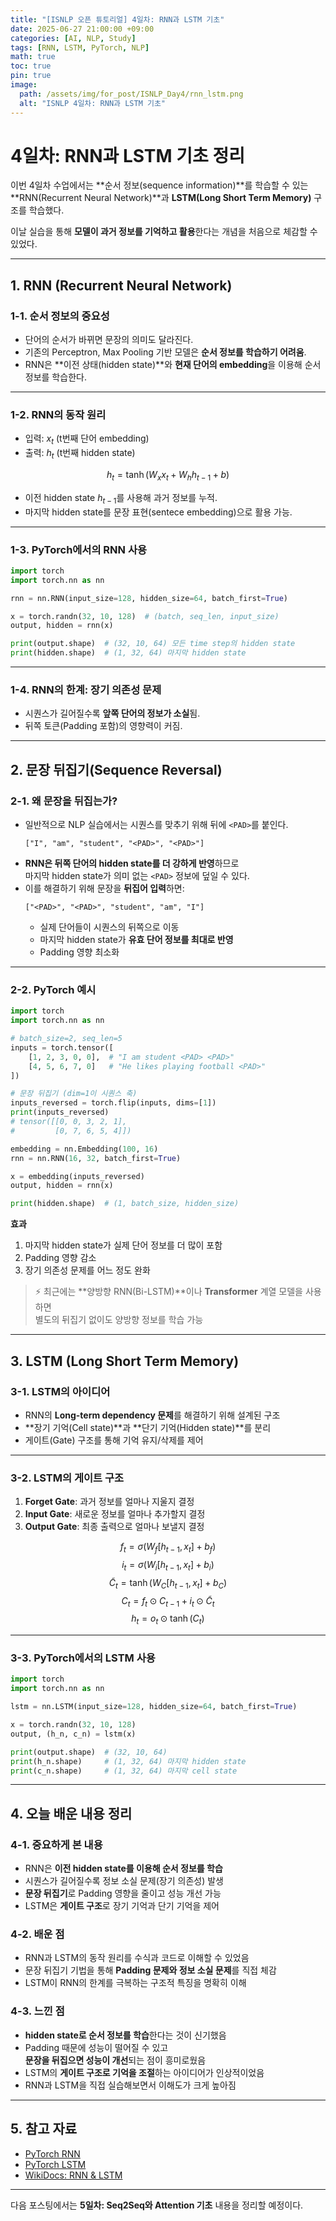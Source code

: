 ```yaml
---
title: "[ISNLP 오픈 튜토리얼] 4일차: RNN과 LSTM 기초"
date: 2025-06-27 21:00:00 +09:00
categories: [AI, NLP, Study]
tags: [RNN, LSTM, PyTorch, NLP]
math: true
toc: true
pin: true
image:
  path: /assets/img/for_post/ISNLP_Day4/rnn_lstm.png
  alt: "ISNLP 4일차: RNN과 LSTM 기초"
---
```


# 4일차: RNN과 LSTM 기초 정리

이번 4일차 수업에서는 **순서 정보(sequence information)**를 학습할 수 있는  
**RNN(Recurrent Neural Network)**과 **LSTM(Long Short Term Memory)** 구조를 학습했다.  

이날 실습을 통해 **모델이 과거 정보를 기억하고 활용**한다는 개념을 처음으로 체감할 수 있었다.

---

## 1. RNN (Recurrent Neural Network)

### 1-1. 순서 정보의 중요성
- 단어의 순서가 바뀌면 문장의 의미도 달라진다.
- 기존의 Perceptron, Max Pooling 기반 모델은 **순서 정보를 학습하기 어려움**.
- RNN은 **이전 상태(hidden state)**와 **현재 단어의 embedding**을 이용해 순서 정보를 학습한다.

---

### 1-2. RNN의 동작 원리
- 입력: $x_t$ (t번째 단어 embedding)  
- 출력: $h_t$ (t번째 hidden state)

$$
h_t = \tanh(W_x x_t + W_h h_{t-1} + b)
$$

- 이전 hidden state $h_{t-1}$를 사용해 과거 정보를 누적.
- 마지막 hidden state를 문장 표현(sentece embedding)으로 활용 가능.

---

### 1-3. PyTorch에서의 RNN 사용
```py
import torch
import torch.nn as nn

rnn = nn.RNN(input_size=128, hidden_size=64, batch_first=True)

x = torch.randn(32, 10, 128)  # (batch, seq_len, input_size)
output, hidden = rnn(x)

print(output.shape)  # (32, 10, 64) 모든 time step의 hidden state
print(hidden.shape)  # (1, 32, 64) 마지막 hidden state
```

---

### 1-4. RNN의 한계: 장기 의존성 문제
- 시퀀스가 길어질수록 **앞쪽 단어의 정보가 소실**됨.
- 뒤쪽 토큰(Padding 포함)의 영향력이 커짐.

---

## 2. 문장 뒤집기(Sequence Reversal)

### 2-1. 왜 문장을 뒤집는가?
- 일반적으로 NLP 실습에서는 시퀀스를 맞추기 위해 뒤에 `<PAD>`를 붙인다.
  ```
  ["I", "am", "student", "<PAD>", "<PAD>"]
  ```
- **RNN은 뒤쪽 단어의 hidden state를 더 강하게 반영**하므로  
  마지막 hidden state가 의미 없는 `<PAD>` 정보에 덮일 수 있다.
- 이를 해결하기 위해 문장을 **뒤집어 입력**하면:
  ```
  ["<PAD>", "<PAD>", "student", "am", "I"]
  ```
  - 실제 단어들이 시퀀스의 뒤쪽으로 이동  
  - 마지막 hidden state가 **유효 단어 정보를 최대로 반영**  
  - Padding 영향 최소화

---

### 2-2. PyTorch 예시
```py
import torch
import torch.nn as nn

# batch_size=2, seq_len=5
inputs = torch.tensor([
    [1, 2, 3, 0, 0],  # "I am student <PAD> <PAD>"
    [4, 5, 6, 7, 0]   # "He likes playing football <PAD>"
])

# 문장 뒤집기 (dim=1이 시퀀스 축)
inputs_reversed = torch.flip(inputs, dims=[1])
print(inputs_reversed)
# tensor([[0, 0, 3, 2, 1],
#         [0, 7, 6, 5, 4]])

embedding = nn.Embedding(100, 16)
rnn = nn.RNN(16, 32, batch_first=True)

x = embedding(inputs_reversed)
output, hidden = rnn(x)

print(hidden.shape)  # (1, batch_size, hidden_size)
```

**효과**  
1. 마지막 hidden state가 실제 단어 정보를 더 많이 포함  
2. Padding 영향 감소  
3. 장기 의존성 문제를 어느 정도 완화

> ⚡ 최근에는 **양방향 RNN(Bi-LSTM)**이나 **Transformer** 계열 모델을 사용하면  
> 별도의 뒤집기 없이도 양방향 정보를 학습 가능

---

## 3. LSTM (Long Short Term Memory)

### 3-1. LSTM의 아이디어
- RNN의 **Long-term dependency 문제**를 해결하기 위해 설계된 구조
- **장기 기억(Cell state)**과 **단기 기억(Hidden state)**를 분리
- 게이트(Gate) 구조를 통해 기억 유지/삭제를 제어

---

### 3-2. LSTM의 게이트 구조
1. **Forget Gate**: 과거 정보를 얼마나 지울지 결정  
2. **Input Gate**: 새로운 정보를 얼마나 추가할지 결정  
3. **Output Gate**: 최종 출력으로 얼마나 보낼지 결정

$$
f_t = \sigma(W_f [h_{t-1}, x_t] + b_f)
$$
$$
i_t = \sigma(W_i [h_{t-1}, x_t] + b_i)
$$
$$
\tilde{C}_t = \tanh(W_C [h_{t-1}, x_t] + b_C)
$$
$$
C_t = f_t \odot C_{t-1} + i_t \odot \tilde{C}_t
$$
$$
h_t = o_t \odot \tanh(C_t)
$$

---

### 3-3. PyTorch에서의 LSTM 사용
```py
import torch
import torch.nn as nn

lstm = nn.LSTM(input_size=128, hidden_size=64, batch_first=True)

x = torch.randn(32, 10, 128)
output, (h_n, c_n) = lstm(x)

print(output.shape)  # (32, 10, 64)
print(h_n.shape)     # (1, 32, 64) 마지막 hidden state
print(c_n.shape)     # (1, 32, 64) 마지막 cell state
```

---

## 4. 오늘 배운 내용 정리

### 4-1. 중요하게 본 내용
- RNN은 **이전 hidden state를 이용해 순서 정보를 학습**  
- 시퀀스가 길어질수록 정보 소실 문제(장기 의존성) 발생  
- **문장 뒤집기**로 Padding 영향을 줄이고 성능 개선 가능  
- LSTM은 **게이트 구조**로 장기 기억과 단기 기억을 제어

### 4-2. 배운 점
- RNN과 LSTM의 동작 원리를 수식과 코드로 이해할 수 있었음  
- 문장 뒤집기 기법을 통해 **Padding 문제와 정보 소실 문제**를 직접 체감  
- LSTM이 RNN의 한계를 극복하는 구조적 특징을 명확히 이해

### 4-3. 느낀 점
- **hidden state로 순서 정보를 학습**한다는 것이 신기했음  
- Padding 때문에 성능이 떨어질 수 있고  
  **문장을 뒤집으면 성능이 개선**되는 점이 흥미로웠음  
- LSTM의 **게이트 구조로 기억을 조절**하는 아이디어가 인상적이었음  
- RNN과 LSTM을 직접 실습해보면서 이해도가 크게 높아짐

---

## 5. 참고 자료
- [PyTorch RNN](https://pytorch.org/docs/stable/generated/torch.nn.RNN.html)
- [PyTorch LSTM](https://pytorch.org/docs/stable/generated/torch.nn.LSTM.html)
- [WikiDocs: RNN & LSTM](https://wikidocs.net/22886)

---

다음 포스팅에서는 **5일차: Seq2Seq와 Attention 기초** 내용을 정리할 예정이다.
